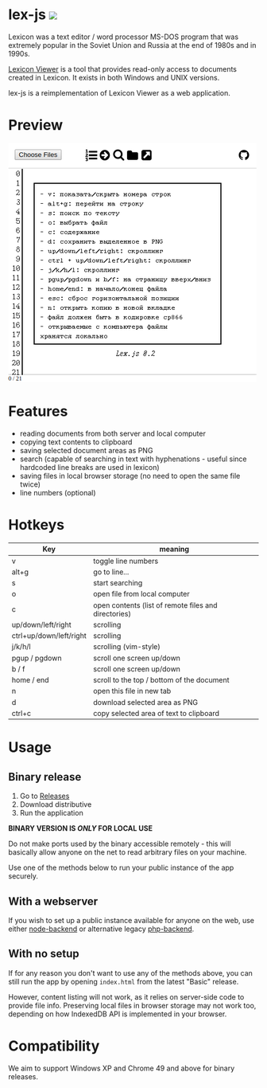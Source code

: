 # lex-js [![](https://ci.appveyor.com/api/projects/status/github/lex-js/lex-js)](https://ci.appveyor.com/project/limitedeternity/lex-js)

Lexicon was a text editor / word processor MS-DOS program that was extremely popular in the Soviet Union and Russia at the end of 1980s and in 1990s.

[Lexicon Viewer](http://www.lexview.spb.ru/) is a tool that provides read-only access to documents created in Lexicon. It exists in both Windows and UNIX versions.

lex-js is a reimplementation of Lexicon Viewer as a web application.

# Preview

![lex-js preview](preview.png)

# Features

- reading documents from both server and local computer
- copying text contents to clipboard
- saving selected document areas as PNG
- search (capable of searching in text with hyphenations - useful since hardcoded line breaks are used in lexicon)
- saving files in local browser storage (no need to open the same file twice)
- line numbers (optional)

# Hotkeys


| Key                     | meaning                                              |
|-------------------------|------------------------------------------------------|
| v                       | toggle line numbers                                  |
| alt+g                   | go to line...                                        |
| s                       | start searching                                      |
| o                       | open file from local computer                        |
| c                       | open contents (list of remote files and directories) |
| up/down/left/right      | scrolling                                            |
| ctrl+up/down/left/right | scrolling                                            |
| j/k/h/l                 | scrolling (vim-style)                                |
| pgup / pgdown           | scroll one screen up/down                            |
| b / f                   | scroll one screen up/down                            |
| home / end              | scroll to the top / bottom of the document           |
| n                       | open this file in new tab                            |
| d                       | download selected area as PNG                        |
| ctrl+c                  | copy selected area of text to clipboard              |

# Usage

## Binary release

1. Go to [Releases](https://github.com/lex-js/lex-js/releases)
2. Download distributive
3. Run the application

**BINARY VERSION IS *ONLY* FOR LOCAL USE**

Do not make ports used by the binary accessible remotely - this will basically allow anyone on the net to read arbitrary files on your machine.

Use one of the methods below to run your public instance of the app securely.

## With a webserver

If you wish to set up a public instance available for anyone on the web, use either [node-backend](https://github.com/lex-js/node-backend) or alternative legacy [php-backend](https://github.com/lex-js/php-backend).

## With no setup

If for any reason you don't want to use any of the methods above, you can still run the app by opening `index.html` from the latest "Basic" release.

However, content listing will not work, as it relies on server-side code to provide file info. Preserving local files in browser storage may not work too, depending on how IndexedDB API is implemented in your browser.

# Compatibility

We aim to support Windows XP and Chrome 49 and above for binary releases.

